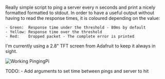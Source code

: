 Really simple script to ping a server every n seconds and print a nicely formatted formatted to stdout. In order to have a useful output without having to read the response times, it is coloured depending on the value:

    - Green:  Response time under the threshold - 80ms by default
    - Yellow: Response time over the threshold
    - Red:    Dropped packet - The complete error is printed

I'm currently using a 2.8" TFT screen from Adafruit to keep it always in sight.

![Working PingingPi](http://url/to/img.png)

TODO:
    - Add arguments to set time between pings and server to hit
